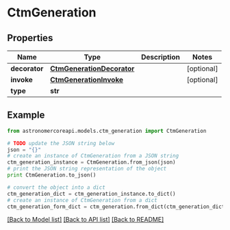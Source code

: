# CtmGeneration


## Properties
Name | Type | Description | Notes
------------ | ------------- | ------------- | -------------
**decorator** | [**CtmGenerationDecorator**](CtmGenerationDecorator.md) |  | [optional] 
**invoke** | [**CtmGenerationInvoke**](CtmGenerationInvoke.md) |  | [optional] 
**type** | **str** |  | 

## Example

```python
from astronomercoreapi.models.ctm_generation import CtmGeneration

# TODO update the JSON string below
json = "{}"
# create an instance of CtmGeneration from a JSON string
ctm_generation_instance = CtmGeneration.from_json(json)
# print the JSON string representation of the object
print CtmGeneration.to_json()

# convert the object into a dict
ctm_generation_dict = ctm_generation_instance.to_dict()
# create an instance of CtmGeneration from a dict
ctm_generation_form_dict = ctm_generation.from_dict(ctm_generation_dict)
```
[[Back to Model list]](../README.md#documentation-for-models) [[Back to API list]](../README.md#documentation-for-api-endpoints) [[Back to README]](../README.md)


